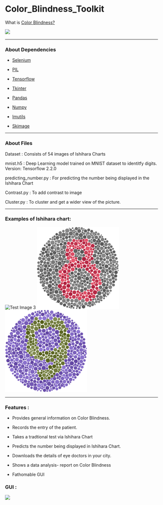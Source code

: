 # Color_Blindness_Toolkit

What is [Color Blindness?](https://www.aao.org/eye-health/diseases/what-is-color-blindness#:~:text=Color%20blindness%20occurs%20when%20you,and%20reds%2C%20and%20occasionally%20blues.)

<img src="https://i.ibb.co/8dYJHjB/colorblindnessinfo.png" width="360"/>

-------------------------------------------------------------------------------------------------------

### About Dependencies

* [Selenium](https://selenium-python.readthedocs.io/)

* [PIL](https://pillow.readthedocs.io/)

* [Tensorflow](https://www.tensorflow.org/guide)

* [Tkinter](https://docs.python.org/3/library/tkinter.html)

* [Pandas](https://pandas.pydata.org/docs/)

* [Numpy](https://numpy.org/doc/)

* [Imutils](https://github.com/jrosebr1/imutils)

* [Skimage](https://scikit-image.org/docs/dev/)

-------------------------------------------------------------------------------------------------------

### About Files

Dataset : Consists of 54 images of Ishihara Charts

mnist.h5 : Deep Learning model trained on MNIST dataset to identitfy digits. Version: Tensorflow 2.2.0

predicting_number.py : For predicting the number being displayed in the Ishihara Chart

Contrast.py : To add contrast to image

Cluster.py : To cluster and get a wider view of the picture.

-------------------------------------------------------------------------------------------------------

### Examples of Ishihara chart:

![Test Image 3](https://www.colour-blindness.com/CBTests/ishihara/Plate10.gif)
<img src="https://github.com/bhav09/Color_Blindness_Toolkit/blob/master/dataset/97.png" width="270" height="270" />
<img src="https://github.com/bhav09/Color_Blindness_Toolkit/blob/master/dataset/69.png" width="270" height="270" />

-------------------------------------------------------------------------------------------------------

### Features :

* Provides general information on Color Blindness.

* Records the entry of the patient.

* Takes a tradtional test via Ishihara Chart

* Predicts the number being displayed in Ishihara Chart.

* Downloads the details of eye doctors in your city.

* Shows a data analysis- report on Color Blindness

* Fathomable GUI

### GUI :

<img src="https://i.ibb.co/72mbwY7/image.jpg" width="360"/>
